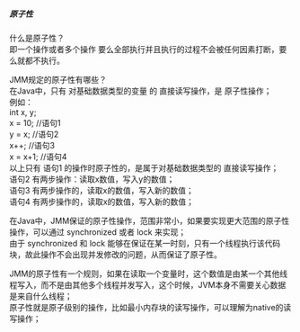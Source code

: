 ##### 原子性  

什么是原子性？    
即一个操作或者多个操作 要么全部执行并且执行的过程不会被任何因素打断，要么就都不执行。  

JMM规定的原子性有哪些？  
在Java中，只有 对基础数据类型的变量 的 直接读写操作，是 原子性操作；  
例如：  
int x, y;    
x = 10;  //语句1  
y = x;  //语句2  
x++;  //语句3  
x = x+1;  //语句4  
以上只有 语句1  的操作时原子性的，是属于对基础数据类型的 直接读写操作；    
语句2  有两步操作：读取x数值，写入y的数值；  
语句3  有两步操作的，读取x的数值，写入新的数值；  
语句4  有两步操作的，读取x的数值，写入新的数值；  

在Java中，JMM保证的原子性操作，范围非常小，如果要实现更大范围的原子性操作，可以通过 synchronized 或者 lock 来实现；  
由于 synchronized 和 lock 能够在保证在某一时刻，只有一个线程执行该代码块，故此操作不会出现并发修改的问题，从而保证了原子性。  

JMM的原子性有一个规则，如果在读取一个变量时，这个数值是由某一个其他线程写入，而不是由其他多个线程并发写入，这个时候，JVM本身不需要关心数据是来自什么线程；  
原子性就是原子级别的操作，比如最小内存块的读写操作，可以理解为native的读写操作；  

